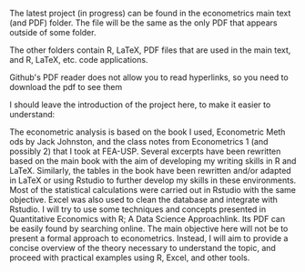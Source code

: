 The latest project (in progress) can be found in the econometrics main text (and PDF) folder. The file will be the same as the only PDF that appears outside of some folder.

The other folders contain R, LaTeX, PDF files that are used in the main text, and R, LaTeX, etc. code applications.

Github's PDF reader does not allow you to read hyperlinks, so you need to download the pdf to see them

I should leave the introduction of the project here, to make it easier to understand:


 The econometric analysis is based on the book I used, Econometric Meth
ods by Jack Johnston, and the class notes from Econometrics 1 (and possibly
 2) that I took at FEA-USP.
 Several excerpts have been rewritten based on the main book with the aim
 of developing my writing skills in R and LaTeX. Similarly, the tables in the book have
 been rewritten and/or adapted in LaTeX or using Rstudio to further develop
 my skills in these environments.
 Most of the statistical calculations were carried out in Rstudio with the same
 objective. Excel was also used to clean the database and integrate with Rstudio.
 I will try to use some techniques and concepts presented in Quantitative
 Economics with R; A Data Science Approachlink. Its PDF can be easily found
 by searching online.
 The main objective here will not be to present a formal approach to econometrics. 
 Instead, I will aim to provide a concise overview of the theory necessary
 to understand the topic, and proceed with practical examples using R, Excel,
 and other tools.
